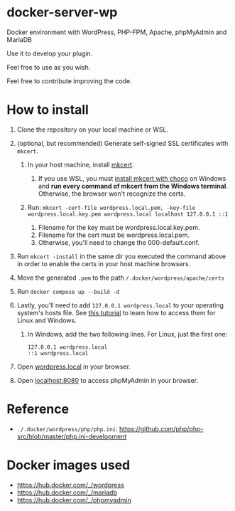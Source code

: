 # docker-server-wp
Docker environment with WordPress, PHP-FPM, Apache, phpMyAdmin and MariaDB

Use it to develop your plugin.

Feel free to use as you wish.

Feel free to contribute improving the code.

# How to install
1. Clone the repository on your local machine or WSL.

2. (optional, but recommended) Generate self-signed SSL certificates with `mkcert`.
   1. In your host machine, install [mkcert](https://github.com/FiloSottile/mkcert).
      1. If you use WSL, you must [install mkcert with choco](https://github.com/FiloSottile/mkcert#windows) on Windows and **run every command of mkcert from the Windows terminal**. Otherwise, the browser won't recognize the certs.

   2. Run: `mkcert -cert-file wordpress.local.pem, -key-file wordpress.local.key.pem wordpress.local localhost 127.0.0.1 ::1`
      1. Filename for the key must be wordpress.local.key.pem.
      2. Filename for the cert must be wordpress.local.pem.
      3. Otherwise, you'll need to change the 000-default.conf.

3. Run `mkcert -install` in the same dir you executed the command above in order to enable the certs in your host machine browsers.

4. Move the generated `.pem` to the path `/.docker/wordpress/apache/certs`

5. Run `docker compose up --build -d`

6. Lastly, you'll need to add `127.0.0.1 wordpress.local` to your operating system's hosts file. See [this tutorial](https://www.hostinger.com/tutorials/how-to-edit-hosts-file) to learn how to access them for Linux and Windows.
   1. In Windows, add the two following lines. For Linux, just the first one:

      ```
      127.0.0.1 wordpress.local
      ::1 wordpress.local
      ```

7. Open [wordpress.local](https://wordpress.local/) in your browser.

8. Open [localhost:8080](http://localhost:8080) to access phpMyAdmin in your browser.


# Reference
* `./.docker/wordpress/php/php.ini`: https://github.com/php/php-src/blob/master/php.ini-development

# Docker images used
- https://hub.docker.com/_/wordpress
- https://hub.docker.com/_/mariadb
- https://hub.docker.com/_/phpmyadmin
